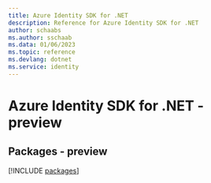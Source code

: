 ```yaml
---
title: Azure Identity SDK for .NET
description: Reference for Azure Identity SDK for .NET
author: schaabs
ms.author: sschaab
ms.data: 01/06/2023
ms.topic: reference
ms.devlang: dotnet
ms.service: identity
---
```

# Azure Identity SDK for .NET - preview
## Packages - preview
[!INCLUDE [packages](identity-index.md)]